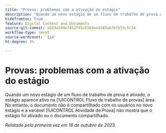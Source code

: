 ```yaml
---
title: "Provas: problemas com a ativação do estágio"
description: "Quando um novo estágio de um fluxo de trabalho de prova é ativado, o estágio aparece ativo na área Fluxo de trabalho de prova. No entanto, o documento não é compartilhado com os usuários no novo estágio e a área Atividade de revisão não mostra que o estágio foi ativado ou o documento compartilhado."
hidefromtoc: true
feature: Digital Content and Documents
source-git-commit: a6d3a340e7452f45cb568ee4383ab7bfb55c5c34
workflow-type: tm+mt
source-wordcount: '114'
ht-degree: 3%

---
```



# Provas: problemas com a ativação do estágio

Quando um novo estágio de um fluxo de trabalho de prova é ativado, o estágio aparece ativo na [!UICONTROL Fluxo de trabalho de provas] área. No entanto, o documento não é compartilhado com os usuários no novo estágio e a variável [!UICONTROL Atividade de Prova] não mostra que o estágio foi ativado ou o documento compartilhado.

_Relatado pela primeira vez em 16 de outubro de 2023._
